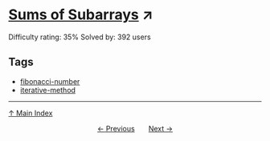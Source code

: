 # [Sums of Subarrays](https://projecteuler.net/problem=663) ↗️

Difficulty rating: 35%
Solved by: 392 users
## Tags

- [fibonacci-number](../tags/fibonacci-number.md)
- [iterative-method](../tags/iterative-method.md)



---

[↑ Main Index](../README.md)


<div align=center><a href='662.md'>← Previous</a> &nbsp;&nbsp; &nbsp;&nbsp;  <a href='664.md'>Next →</a></div>
